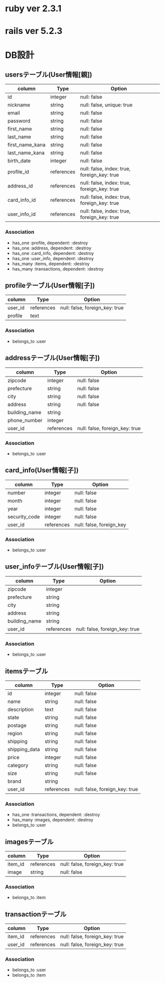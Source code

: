 # ruby ver 2.3.1
# rails ver 5.2.3


# DB設計

## usersテーブル(User情報[親])
|column  |Type    |Option |
|--------|--------|-------|
|id      |integer |null: false|
|nickname|string  |null: false, unique: true|
|email   |string  |null: false|
|password|string  |null: false|
|first_name|string|null: false|
|last_name |string|null: false|
|first_name_kana|string|null: false|
|last_name_kana |string|null: false|
|birth_date|integer|null: false|
|profile_id|references|null: false, index: true, foreign_key: true|
|address_id|references|null: false, index: true, foreign_key: true|
|card_info_id|references|null: false, index: true, foreign_key: true|
|user_info_id|references|null: false, index: true, foreign_key: true|

### Association
- has_one :profile, dependent: :destroy
- has_one :address, dependent: :destroy
- has_one :card_info, dependent: :destroy
- has_one :user_info, dependent: :destroy
- has_many :items, dependent: :destroy
- has_many :transactions, dependent: :destroy

## profileテーブル(User情報[子])
|column  |Type    |Option |
|--------|--------|-------|
|user_id |references |null: false, foreign_key: true|
|profile |text    ||

### Association
- belongs_to :user

## addressテーブル(User情報[子])
|column  |Type    |Option |
|--------|--------|-------|
|zipcode |integer|null: false|
|prefecture|string|null: false|
|city    |string|null: false|
|address |string|null: false|
|building_name|string||
|phone_number|integer||
|user_id |references|null: false, foreign_key: true|

### Association
- belongs_to :user

## card_info(User情報[子])
|column  |Type    |Option |
|--------|--------|-------|
|number  |integer |null: false|
|month   |integer |null: false|
|year    |integer |null: false|
|security_code|integer|null: false|
|user_id |references |null: false, foreign_key|

### Association
- belongs_to :user

## user_infoテーブル(User情報[子])
|column  |Type    |Option |
|--------|--------|-------|
|zipcode |integer ||
|prefecture|string||
|city    |string  ||
|address |string  ||
|building_name|string||
|user_id |references |null: false, foreign_key: true|

### Association
- belongs_to :user

## itemsテーブル
|column  |Type    |Option |
|--------|--------|-------|
|id      |integer |null: false|
|name    |string  |null: false|
|description|text |null: false|
|state   |string  |null: false|
|postage |string  |null: false|
|region  |string  |null: false|
|shipping|string  |null: false|
|shipping_data|string|null: false|
|price   |integer |null: false|
|category|string  |null: false|
|size    |string  |null: false|
|brand   |string  ||
|user_id|references|null: false, foreign_key: true|

### Association
- has_one :transactions, dependent: :destroy
- has_many :images, dependent: :destroy
- belongs_to :user

## imagesテーブル
|column  |Type    |Option |
|--------|--------|-------|
|item_id |references |null: false, foreign_key: true|
|image   |string  |null: false|

### Association
- belongs_to :item

## transactionテーブル
|column  |Type    |Option |
|--------|--------|-------|
|item_id |references|null: false, foreign_key: true|
|user_id |references|null: false, foreign_key: true|

### Association
- belongs_to :user
- belongs_to :item
